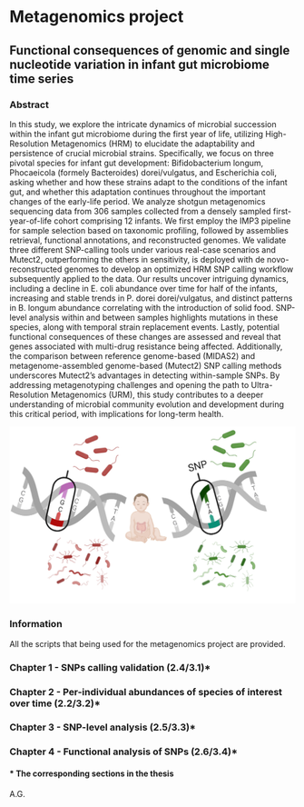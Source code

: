 # Metagenomics project
## Functional consequences of genomic and single nucleotide variation in infant gut microbiome time series 



### Abstract 

In this study, we explore the intricate dynamics of microbial succession within the infant gut microbiome during the first year
of life, utilizing High-Resolution Metagenomics (HRM) to elucidate the adaptability and persistence of crucial microbial strains.
Specifically, we focus on three pivotal species for infant gut development: Bifidobacterium longum, Phocaeicola (formely Bacteroides)
dorei/vulgatus, and Escherichia coli, asking whether and how these
strains adapt to the conditions of the infant gut, and whether this
adaptation continues throughout the important changes of the
early-life period. We analyze shotgun metagenomics sequencing
data from 306 samples collected from a densely sampled first-year-of-life cohort comprising 12 infants. We first employ the IMP3
pipeline for sample selection based on taxonomic profiling, followed
by assemblies retrieval, functional annotations, and reconstructed
genomes. We validate three different SNP-calling tools under various real-case scenarios and Mutect2, outperforming the others
in sensitivity, is deployed with de novo-reconstructed genomes
to develop an optimized HRM SNP calling workflow subsequently
applied to the data. Our results uncover intriguing dynamics, including a decline in E. coli abundance over time for half of the infants,
increasing and stable trends in P. dorei dorei/vulgatus, and distinct
patterns in B. longum abundance correlating with the introduction of solid food. SNP-level analysis within and between samples
highlights mutations in these species, along with temporal strain
replacement events. Lastly, potential functional consequences of
these changes are assessed and reveal that genes associated with
multi-drug resistance being affected. Additionally, the comparison between reference genome-based (MIDAS2) and metagenome-assembled genome-based (Mutect2) SNP calling methods underscores Mutect2’s advantages in detecting within-sample SNPs. By
addressing metagenotyping challenges and opening the path to
Ultra-Resolution Metagenomics (URM), this study contributes to a
deeper understanding of microbial community evolution and development during this critical period, with implications for long-term
health.

![front_page](https://github.com/GArcho44/Thesis_AG/blob/main/fron_page_new.png?raw=true)

### Information
All the scripts that being used for the metagenomics project are provided.

### Chapter 1 - SNPs calling validation (2.4/3.1)*

### Chapter 2 - Per-individual abundances of species of interest over time (2.2/3.2)*

### Chapter 3 - SNP-level analysis (2.5/3.3)*
 
### Chapter 4 - Functional analysis of SNPs (2.6/3.4)*

#### * The corresponding sections in the thesis
A.G.

